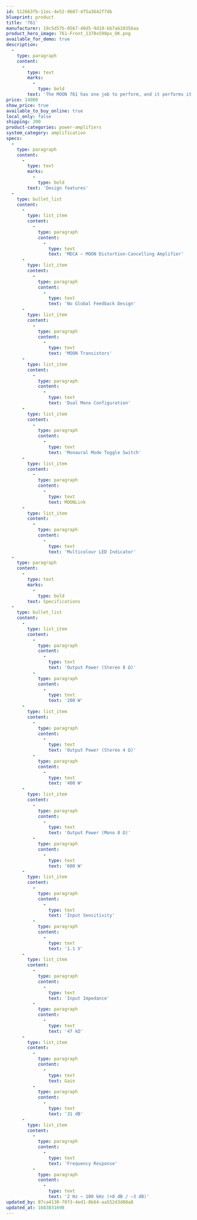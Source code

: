 ```yaml
---
id: 512663fb-11ec-4e52-9687-4f5a3642f7db
blueprint: product
title: '761'
manufacturer: 19c5d57b-0567-40d5-9d10-bb7ab10356aa
product_hero_image: 761-Front_1370x590px_OK.png
available_for_demo: true
description:
  -
    type: paragraph
    content:
      -
        type: text
        marks:
          -
            type: bold
        text: 'The MOON 761 has one job to perform, and it performs it with authority. This power amplifier effortlessly delivers delicate audio signals from a preamplifier to loudspeakers with absolute transparency and finesse.'
price: 14000
show_price: true
available_to_buy_online: true
local_only: false
shipping: 200
product-categories: power-amplifiers
system_category: amplification
specs:
  -
    type: paragraph
    content:
      -
        type: text
        marks:
          -
            type: bold
        text: 'Design features'
  -
    type: bullet_list
    content:
      -
        type: list_item
        content:
          -
            type: paragraph
            content:
              -
                type: text
                text: 'MDCA – MOON Distortion-Cancelling Amplifier'
      -
        type: list_item
        content:
          -
            type: paragraph
            content:
              -
                type: text
                text: 'No Global Feedback Design'
      -
        type: list_item
        content:
          -
            type: paragraph
            content:
              -
                type: text
                text: 'MOON Transistors'
      -
        type: list_item
        content:
          -
            type: paragraph
            content:
              -
                type: text
                text: 'Dual Mono Configuration'
      -
        type: list_item
        content:
          -
            type: paragraph
            content:
              -
                type: text
                text: 'Monaural Mode Toggle Switch'
      -
        type: list_item
        content:
          -
            type: paragraph
            content:
              -
                type: text
                text: MOONLink
      -
        type: list_item
        content:
          -
            type: paragraph
            content:
              -
                type: text
                text: 'Multicolour LED Indicator'
  -
    type: paragraph
    content:
      -
        type: text
        marks:
          -
            type: bold
        text: Specifications
  -
    type: bullet_list
    content:
      -
        type: list_item
        content:
          -
            type: paragraph
            content:
              -
                type: text
                text: 'Output Power (Stereo 8 Ω)'
          -
            type: paragraph
            content:
              -
                type: text
                text: '200 W'
      -
        type: list_item
        content:
          -
            type: paragraph
            content:
              -
                type: text
                text: 'Output Power (Stereo 4 Ω)'
          -
            type: paragraph
            content:
              -
                type: text
                text: '400 W'
      -
        type: list_item
        content:
          -
            type: paragraph
            content:
              -
                type: text
                text: 'Output Power (Mono 8 Ω)'
          -
            type: paragraph
            content:
              -
                type: text
                text: '600 W'
      -
        type: list_item
        content:
          -
            type: paragraph
            content:
              -
                type: text
                text: 'Input Sensitivity'
          -
            type: paragraph
            content:
              -
                type: text
                text: '1.1 V'
      -
        type: list_item
        content:
          -
            type: paragraph
            content:
              -
                type: text
                text: 'Input Impedance'
          -
            type: paragraph
            content:
              -
                type: text
                text: '47 kΩ'
      -
        type: list_item
        content:
          -
            type: paragraph
            content:
              -
                type: text
                text: Gain
          -
            type: paragraph
            content:
              -
                type: text
                text: '31 dB'
      -
        type: list_item
        content:
          -
            type: paragraph
            content:
              -
                type: text
                text: 'Frequency Response'
          -
            type: paragraph
            content:
              -
                type: text
                text: '2 Hz – 100 kHz (+0 dB / –3 dB)'
updated_by: 87ca4130-78f3-4ed1-8b64-aa552d3d08a8
updated_at: 1683831698
---
```

